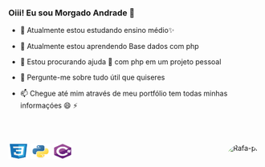 ### Oiii! Eu sou Morgado Andrade 👋 

- 🔭 Atualmente estou estudando ensino médio✨
- 🌱 Atualmente estou aprendendo Base dados com php
- 🤔 Estou procurando ajuda 👯 com php em um projeto pessoal
- 💬 Pergunte-me sobre tudo útil que quiseres
- 📫 Chegue até mim através de meu portfólio tem todas minhas informaçóes
  😄 
  ⚡ 
  
  <br><br>
 <div>
  <img align="center" alt="Rafa-CSS" height="30" width="40" src="https://raw.githubusercontent.com/devicons/devicon/master/icons/css3/css3-original.svg">
  <img align="center" alt="Rafa-Python" height="30" width="40" src="https://raw.githubusercontent.com/devicons/devicon/master/icons/python/python-original.svg">
  <img align="center" alt="Rafa-Csharp" height="30" width="40" src="https://raw.githubusercontent.com/devicons/devicon/master/icons/csharp/csharp-original.svg">
  <img align="right" alt="Rafa-pic" height="150" style="border-radius:50px;" src="https://media.discordapp.net/attachments/639956127056134178/890373478988013628/Publicacoes_Instagram_1_1.png?width=676&height=676">
</div>
